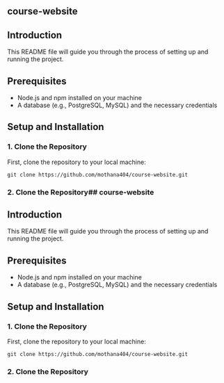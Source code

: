 ## course-website

## Introduction
This README file will guide you through the process of setting up and running the project.

## Prerequisites
- Node.js and npm installed on your machine
- A database (e.g., PostgreSQL, MySQL) and the necessary credentials

## Setup and Installation

### 1. Clone the Repository
First, clone the repository to your local machine:
```
git clone https://github.com/mothana404/course-website.git
```

### 2. Clone the Repository## course-website

## Introduction
This README file will guide you through the process of setting up and running the project.

## Prerequisites
- Node.js and npm installed on your machine
- A database (e.g., PostgreSQL, MySQL) and the necessary credentials

## Setup and Installation

### 1. Clone the Repository
First, clone the repository to your local machine:
```
git clone https://github.com/mothana404/course-website.git
```

### 2. Clone the Repository